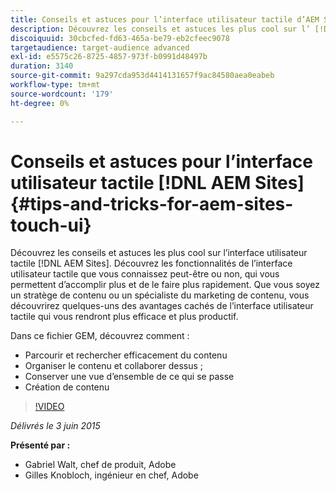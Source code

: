 ```yaml
---
title: Conseils et astuces pour l’interface utilisateur tactile d’AEM Sites
description: Découvrez les conseils et astuces les plus cool sur l’ [!DNL AEM Sites] interface utilisateur tactile. Découvrez les fonctionnalités de l’interface utilisateur tactile que vous connaissez peut-être ou non, qui vous permettent d’accomplir plus et de le faire plus rapidement. Que vous soyez un stratège de contenu ou un spécialiste du marketing de contenu, vous découvrirez quelques-uns des avantages cachés de l’interface utilisateur tactile qui vous rendront plus efficace et plus productif.
discoiquuid: 30cbcfed-fd63-465a-be79-eb2cfeec9078
targetaudience: target-audience advanced
exl-id: e5575c26-8725-4857-973f-b0991d48497b
duration: 3140
source-git-commit: 9a297cda953d4414131657f9ac84580aea0eabeb
workflow-type: tm+mt
source-wordcount: '179'
ht-degree: 0%

---
```


# Conseils et astuces pour l’interface utilisateur tactile [!DNL AEM Sites]{#tips-and-tricks-for-aem-sites-touch-ui}

Découvrez les conseils et astuces les plus cool sur l’interface utilisateur tactile [!DNL AEM Sites]. Découvrez les fonctionnalités de l’interface utilisateur tactile que vous connaissez peut-être ou non, qui vous permettent d’accomplir plus et de le faire plus rapidement. Que vous soyez un stratège de contenu ou un spécialiste du marketing de contenu, vous découvrirez quelques-uns des avantages cachés de l’interface utilisateur tactile qui vous rendront plus efficace et plus productif.

Dans ce fichier GEM, découvrez comment :

* Parcourir et rechercher efficacement du contenu
* Organiser le contenu et collaborer dessus ;
* Conserver une vue d’ensemble de ce qui se passe
* Création de contenu

>[!VIDEO](https://video.tv.adobe.com/v/19377/?quality=9)

*Délivrés le 3 juin 2015*

**Présenté par :**

* Gabriel Walt, chef de produit, Adobe
* Gilles Knobloch, ingénieur en chef, Adobe

<!--
[Get back to the Overview](https://helpx.adobe.com/fr/experience-manager/kt/eseminars/gems/aem-index.html)
-->
